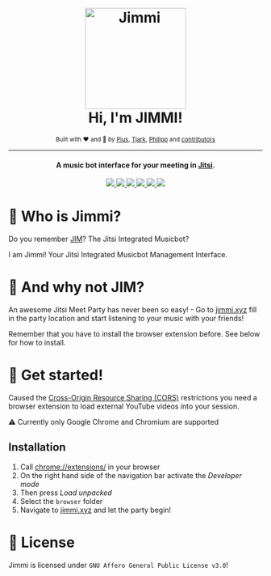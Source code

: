 <h1 align="center">
  <br />
  <img src="https://raw.githubusercontent.com/p-fruck/Jimmi/main/frontend/public/jimmi.svg" alt="Jimmi" width="200"></a>
  <br />
  Hi, I'm JIMMI!
  <br />
</h1>
<div align="center">
  <small>Built with ❤️ and 🍺 by
    <a href="https://github.com/piuswalter">Pius</a>,
    <a href="https://github.com/tjarbo">Tjark</a>,
    <a href="https://github.com/p-fruck">Philipp</a> and
    <a href="https://github.com/p-fruck/Jimmi/graphs/contributors">contributors</a>
  </small>
</div>

---

<h4 align="center">A music bot interface for your meeting in <a href="https://jitsi.org/" target="_blank">Jitsi</a>.</h4>

<p align="center">
  <a href="https://github.com/p-fruck/Jimmi/blob/main/LICENSE">
    <img src="https://img.shields.io/github/license/p-fruck/Jimmi" />
  </a>
  <a href="https://github.com/p-fruck/Jimmi/stargazers">
      <img src="https://img.shields.io/github/stars/p-fruck/Jimmi" />
  </a>
  <a href="https://github.com/p-fruck/Jimmi/issues">
    <img src="https://img.shields.io/github/issues/p-fruck/Jimmi" />
  </a>
  <a href="https://github.com/p-fruck/Jimmi/wiki/FAQ">
    <img src="https://img.shields.io/badge/Questions%3F-FAQ-32a852" />
  </a>
  <a href="https://meet.jit.si/">
    <img src="https://img.shields.io/badge/Built%20for-Jitsi%20Meet-5e87d4" />
  </a>
  <a href="https://jimmi.xyz/">
    <img src="https://img.shields.io/badge/https://-jimmi.xyz-6366f1" />
  </a>
</p>

# :robot: Who is Jimmi?

Do you remember [JIM](https://github.com/p-fruck/jim/)? The Jitsi Integrated Musicbot?

I am Jimmi! Your Jitsi Integrated Musicbot Management Interface.

# :tada: And why not JIM?

An awesome Jitsi Meet Party has never been so easy! - Go to [jimmi.xyz](https://jimmi.xyz/) fill in the party location and start listening to your music with your friends!

Remember that you have to install the browser extension before. See below for how to install.

# :rocket: Get started!

Caused the [Cross-Origin Resource Sharing (CORS)](https://developer.mozilla.org/de/docs/Web/HTTP/CORS) restrictions you need a browser extension to load external YouTube videos into your session.

:warning: Currently only Google Chrome and Chromium are supported

## Installation

1. Call [chrome://extensions/](chrome://extensions/) in your browser
2. On the right hand side of the navigation bar activate the *Developer mode*
3. Then press *Load unpacked*
4. Select the `browser` folder
5. Navigate to [jimmi.xyz](https://jimmi.xyz/) and let the party begin!

# :blue_book: License

Jimmi is licensed under `GNU Affero General Public License v3.0`!
